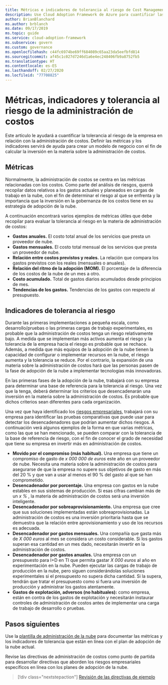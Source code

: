 ```yaml
---
title: Métricas e indicadores de tolerancia al riesgo de Cost Management
description: Use Cloud Adoption Framework de Azure para cuantificar las métricas e indicadores de tolerancia al riesgo de Cost Management en relación con la gobernanza en la nube.
author: BrianBlanchard
ms.author: brblanch
ms.date: 09/17/2019
ms.topic: guide
ms.service: cloud-adoption-framework
ms.subservice: govern
ms.custom: governance
ms.openlocfilehash: c44fc6974be69ff684089c65aa23da5eefbfd814
ms.sourcegitcommit: af45c1c027d7246d1a6e4ec248406fb9a8752fb5
ms.translationtype: HT
ms.contentlocale: es-ES
ms.lasthandoff: 02/27/2020
ms.locfileid: "77708825"
---
```

# <a name="cost-management-metrics-indicators-and-risk-tolerance"></a>Métricas, indicadores y tolerancia al riesgo de la administración de costos

Este artículo le ayudará a cuantificar la tolerancia al riesgo de la empresa en relación con la administración de costos. Definir las métricas y los indicadores servirá de ayuda para crear un modelo de negocio con el fin de calcular la inversión en la materia sobre la administración de costos.

## <a name="metrics"></a>Métricas

Normalmente, la administración de costos se centra en las métricas relacionadas con los costos. Como parte del análisis de riesgos, querrá recopilar datos relativos a los gastos actuales y planeados en cargas de trabajo en la nube, con el fin de determinar el riesgo al que se enfrenta y la importancia que la inversión en la gobernanza de los costos tiene en su estrategia de adopción de la nube.

A continuación encontrará varios ejemplos de métricas útiles que debe recopilar para evaluar la tolerancia al riesgo en la materia de administración de costos:

- **Gastos anuales.** El costo total anual de los servicios que presta un proveedor de nube.
- **Gastos mensuales.** El costo total mensual de los servicios que presta un proveedor de nube.
- **Relación entre costos previstos y reales.** La relación que compara los gastos previstos con los reales (mensuales o anuales).
- **Relación del ritmo de la adopción (MOM).** El porcentaje de la diferencia de los costos de la nube de un mes a otro.
- **Costo acumulado.** Total de gastos diarios acumulados desde principios de mes.
- **Tendencias de los gastos.** Tendencias de los gastos con respecto al presupuesto.

## <a name="risk-tolerance-indicators"></a>Indicadores de tolerancia al riesgo

Durante las primeras implementaciones a pequeña escala, como desarrollo/pruebas o las primeras cargas de trabajo experimentales, es probable que la administración de costos tenga un riesgo relativamente bajo. A medida que se implementan más activos aumenta el riesgo y la tolerancia de la empresa hacia el riesgo es probable que se rechace. Además, a medida que más equipos de la adopción de la nube tienen la capacidad de configurar o implementar recursos en la nube, el riesgo aumenta y la tolerancia se reduce. Por el contrario, la expansión de una materia sobre la administración de costos hará que las personas pasen de la fase de adopción de la nube a implementar tecnologías más innovadoras.

En las primeras fases de la adopción de la nube, trabajará con su empresa para determinar una base de referencia para la tolerancia al riesgo. Una vez que la tenga, deberá determinar los criterios que desencadenarán una inversión en la materia sobre la administración de costos. Es probable que dichos criterios sean diferentes para cada organización.

Una vez que haya identificado los [riesgos empresariales](./business-risks.md), trabajará con su empresa para identificar las pruebas comparativas que puede usar para detectar los desencadenadores que podrían aumentar dichos riesgos. A continuación verá algunos ejemplos de la forma en que varias métricas, como las que se han mencionado, se pueden comparar con la tolerancia de la base de referencia de riesgo, con el fin de conocer el grado de necesidad que tiene su empresa en invertir más en administración de costos.

- **Movido por el compromiso (más habitual).** Una empresa que tiene un compromiso de gasto de _x 000 000 de euros_ este año en un proveedor de nube. Necesita una materia sobre la administración de costos para asegurarse de que la empresa no supere sus objetivos de gasto en más del 20 % y que van a usar al menos el 90 % del gasto al que se han comprometido.
- **Desencadenador por porcentaje.** Una empresa con gastos en la nube estables en sus sistemas de producción. Si esas cifras cambian más de un _x %_ , la materia de administración de costos será una inversión inteligente.
- **Desencadenador por sobreaprovisionamiento.** Una empresa que cree que sus soluciones implementadas están sobreaprovisionadas. La administración de costos es una inversión prioritaria hasta que se demuestra que la relación entre aprovisionamiento y uso de los recursos es adecuada.
- **Desencadenador por gastos mensuales.** Una compañía que gasta más de _X 000 euros_ al mes se considera un costo considerable. Si los gastos superan esa cantidad en un mes dado, necesitarán invertir en la administración de costos.
- **Desencadenador por gastos anuales.** Una empresa con un presupuesto para I+D en TI que permita gastar _X 000 euros_ al año en experimentación en la nube. Pueden ejecutar las cargas de trabajo de producción en la nube, pero siguen considerándolas soluciones experimentales si el presupuesto no supera dicha cantidad. Si la supera, tendrán que tratar el presupuesto como si fuera una inversión de producción y administrar los gastos atentamente.
- **Gastos de explotación, adversos (no habituales):** como empresa, están en contra de los gastos de explotación y necesitarán instaurar controles de administración de costos antes de implementar una carga de trabajo de desarrollo o pruebas.

## <a name="next-steps"></a>Pasos siguientes

Use la [plantilla de administración de la nube](./template.md) para documentar las métricas y los indicadores de tolerancia que están en línea con el plan de adopción de la nube actual.

Revise las directivas de administración de costos como punto de partida para desarrollar directivas que aborden los riesgos empresariales específicos en línea con los planes de adopción de la nube.

> [!div class="nextstepaction"]
> [Revisión de las directivas de ejemplo](./policy-statements.md)
